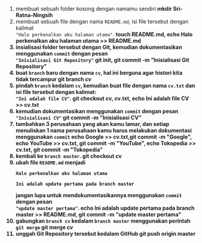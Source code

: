 1. membuat sebuah folder kosong dengan namamu sendiri <b>mkdir Sri-Ratna-Ningsih</b>
2. membuat sebuah file dengan nama `README.md`, isi file tersebut dengan kalimat<br>`"Halo perkenalkan aku halaman utama"`. <b>touch README.md<b>, <b>echo Halo perkenalkan aku halaman utama >> README.md</b>
3. insialisasi folder tersebut dengan Git, kemudian dokumentasikan menggunakan `commit` dengan pesan<br>`"Inisialisasi Git Repository"` <b>git init</b>, <b>git commit -m "Inisialisasi Git Repository"</b>
4. buat `branch` baru dengan nama `cv`, hal ini berguna agar histori kita tidak tercampur <b>git branch cv</b>
5. pindah `branch` kedalam `cv`, kemudian buat file dengan nama `cv.txt` dan isi file tersebut dengan kalimat:<br>`"Ini adalah file CV"`. <b>git checkout cv</b>, <b>cv.txt<b>, <b>echo Ini adalah file CV >> cv.txt</b>
6. kemudian dokumentasikan menggunakan `commit` dengan pesan<br>`"Inisialisasi CV"` <b>git commit -m "Inisialisasi CV"</b>
7. tambahkan 3 perusahaan yang akan kamu lamar, dan setiap menuliskan 1 nama perusahaan kamu harus melakukan dokumentasi menggunakan `commit` <b>echo Google >> cv.txt</b>,<b>git commit -m "Google"</b>, <b>echo YouTube >> cv.txt</b>, <b>git commit -m "YouTube"</b>, <b>echo Tokopedia >> cv.txt</b>, <b>git commit -m "Tokopedia"</b>
8. kembali ke `branch master`. <b>git checkout cv</b>
9. ubah file `README.md` menjadi
    ```
    Halo perkenalkan aku halaman utama

    Ini adalah update pertama pada branch master
    ```
    jangan lupa untuk mendokumentasikannya menggunakan `commit` dengan pesan<br>`"update master pertama"`. <b>echo Ini adalah update pertama pada branch master >> README.md</b>, <b>git commit -m "update master pertama"</b>
10. gabungkan `branch cv` kedalam `branch master` menggunakan perintah `git merge` <b>git merge cv</b>
11. unggah Git Repository tersebut kedalam GitHub <b>git push origin master</b>
